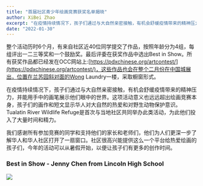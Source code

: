 ```yaml
---
title: "首届社区青少年绘画竞赛获奖名单揭晓"
author: XiBei Zhao
excerpt: "在疫情持续情况下，孩子们通过与大自然亲密接触，有机会舒缓疫情带来的精神压力，并能用手中的画笔展示他们眼中的世界。这项活动意义也远远超出绘画竞赛本身，孩子们的画作和短文显示华人对大自然的热爱和对野生动物保护意识。Tualatin River Wildlife Refuge是首次与当地社区共同举办此类活动，为此他们投入了大量时间和精力。我们感谢所有参加竞赛的同学和支持他们的家长和老师们，他们为人们更深一步了解华人和华人社区打开了一扇窗口。"
date: "2022-01-30"
---
```


整个活动历时6个月，有来自社区近40位同学提交了作品，按照年龄分为4组，每组评出一二三等奖和一个鼓励奖。最后评委在获奖作品中选出Best in Show。所有获奖作品都已经发在OCC网站上:[https://pdxchinese.org/artcontest/](https://pdxchinese.org/artcontest/)，这些作品也会在整个二月份在中国城展出，位置在兰苏园斜对面的Wong Laundry一楼，采取橱窗形式。

在疫情持续情况下，孩子们通过与大自然亲密接触，有机会舒缓疫情带来的精神压力，并能用手中的画笔展示他们眼中的世界。这项活动意义也远远超出绘画竞赛本身，孩子们的画作和短文显示华人对大自然的热爱和对野生动物保护意识。Tualatin River Wildlife Refuge是首次与当地社区共同举办此类活动，为此他们投入了大量时间和精力。

我们感谢所有参加竞赛的同学和支持他们的家长和老师们，他们为人们更深一步了解华人和华人社区打开了一扇窗口。社区很高兴能提供这么一个平台给热爱绘画的孩子们，今年的活动可以从暑假开始，以便让孩子们有更多的创作时间。

### Best in Show - Jenny Chen from Lincoln High School

![](https://res.cloudinary.com/dhngj18do/image/upload/f_auto,q_auto/v1/images/artcontest/2021_grp2_2nd_large)
